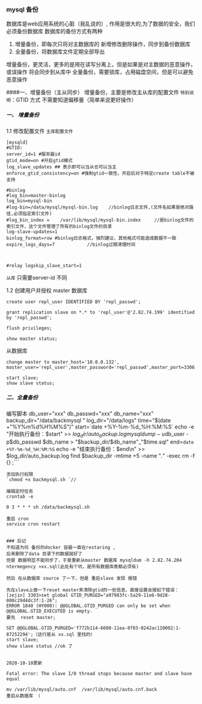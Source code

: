### mysql 备份
数据库是web应用系统的心脏（我乱说的）, 作用是很大的,为了数据的安全，我们必须备份数据库
数据库的备份方式有两种 
1. 增量备份，即每次只将对主数据库的 新增修改删除操作，同步到备份数据库
2. 全量备份，将数据库文件定期全部导出

增量备份，更灵活，更多的是用在读写分离上，但是如果是对主数据的恶意操作，或误操作 将会同步到从库中
全量备份，需要锁库，占用磁盘空间，但是可以避免 恶意操作

####一、增量备份（主从同步）
增量备份，主要是修改主从库的配置文件
`特别说明`：GTID 方式 不需要知道偏移量（简单来说更好操作）
##### 一、 增量备份
1.1 修改配置文件
`主库配置文件 `
```
[mysqld]
#GTID:
server_id=1 #服务器id
gtid_mode=on #开启gtid模式
log_slave_updates ## 表示即可以当从也可以当主
enforce_gtid_consistency=on #强制gtid一致性，开启后对于特定create table不被支持

#binlog
#log_bin=master-binlog
log_bin=mysql-bin
#log-bin=/data/mysql/mysql-bin.log    //binlog日志文件,(文件名如果是绝对路径,必须指定索引文件)
#log_bin_index =    /var/lib/mysql/mysql-bin.index     //是binlog文件的索引文件，这个文件管理了所有的binlog文件的目录
log-slave-updates=1 
binlog_format=row #binlog日志格式，强烈建议，其他格式可能造成数据不一致
expire_logs_days=7            //binlog过期清理时间



#relay logskip_slave_start=1

```
`从库`
只需要server-id 不同


1.2 创建用户并授权
master 数据库   
```
create user repl_user IDENTIFIED BY 'repl_passwd';

grant replication slave on *.* to 'repl_user'@'2.82.74.199' identified by 'repl_passwd';

flush privileges;

show master status;

```

从数据库

```
change master to master_host='10.0.0.132', master_user='repl_user',master_password='repl_passwd',master_port=3306,master_auto_position=1;

start slave;
show slave status;
```

##### 二、全量备份

编写脚本
db_user="xxx"
db_passwd="xxx"
db_name="xxx"
backup_dir="/data/backmysql
" log_dir="/data/logs" 
time="$(date +"%Y%m%d%H%M%S")" 
start=`date +%Y-%m-%d_%H:%M:%S` 
echo -e "开始执行备份：$start" >> $log_dir/auto_backup.log mysqldump -u$db_user -p$db_passwd $db_name > "$backup_dir/$db_name"_"$time.sql" end=`date +%Y-%m-%d_%H:%M:%S` echo -e "结束执行备份：$end\n" >> $log_dir/auto_backup.log find $backup_dir -mtime +5 -name "*.*" -exec rm -f {} \;```

```
添加执行权限
`chmod +x backmysql.sh `//

编辑定时任务
crontab -e

0 3 * * * sh /data/backmysql.sh

重启 cron
service cron restart


### 后记
不知道为何 备份的docker 容器一直在restaring ,
后来删除了data 目录下的数据就好了
但是 数据明显不能同步了，于是重新从master 数据库 mysqldum -h 2.82.74.204 ntermegency >xx.sql(此处有个坑，是所有数据库表都必须有)

然后 在从数据库 source 了一下，但是 重启slave 发现 报错 

先在slave上做一下reset master来清除gtid的一些信息，直接设置会报如下错误：
[zejin] 3303>set global GTID_PURGED="a97983fc-5a29-11e6-9d28-000c29d4dc3f:1-26";
ERROR 1840 (HY000): @@GLOBAL.GTID_PURGED can only be set when @@GLOBAL.GTID_EXECUTED is empty.
要先  reset master;

SET @@GLOBAL.GTID_PURGED='f772b114-6680-11ea-8f03-0242ac110002:1-87252294';（这行是从 xx.sql 里找的）
start slave;
show slave status //ok 了


2020-10-10更新

Fatal error: The slave I/O thread stops because master and slave have equal

mv /var/lib/mysql/auto.cnf  /var/lib/mysql/auto.cnf.back
重启从数据库 （